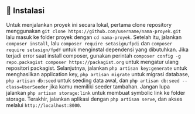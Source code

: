 ## 🚀 Instalasi

Untuk menjalankan proyek ini secara lokal, pertama clone repository menggunakan `git clone https://github.com/username/nama-proyek.git` lalu masuk ke folder proyek dengan `cd nama-proyek`. Setelah itu, jalankan `composer install`, lalu `composer require setasign/fpdi` dan `composer require setasign/fpdf` untuk menginstal dependensi yang dibutuhkan. Jika terjadi error saat install composer, gunakan perintah `composer config -g repo.packagist composer https://packagist.org` untuk mengatur ulang repositori packagist. Selanjutnya, jalankan `php artisan key:generate` untuk menghasilkan application key, `php artisan migrate` untuk migrasi database, `php artisan db:seed` untuk seeding data awal, dan `php artisan db:seed --class=UserSeeder` jika kamu memiliki seeder tambahan. Jangan lupa jalankan `php artisan storage:link` untuk membuat symbolic link ke folder storage. Terakhir, jalankan aplikasi dengan `php artisan serve`, dan akses melalui `http://localhost:8000`.
